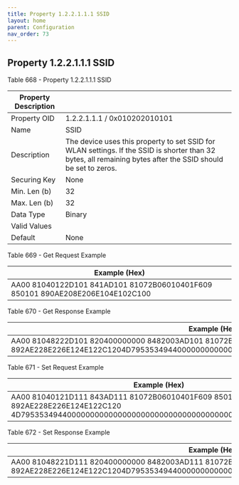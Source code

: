 ```yaml
---
title: Property 1.2.2.1.1.1 SSID
layout: home
parent: Configuration
nav_order: 73
---
```


## Property 1.2.2.1.1.1 SSID

Table 668 - Property 1.2.2.1.1.1 SSID

| Property Description |  |
|----|----|
| Property OID | 1.2.2.1.1.1 / 0x010202010101 |
| Name | SSID |
| Description | The device uses this property to set SSID for WLAN settings. If the SSID is shorter than 32 bytes, all remaining bytes after the SSID should be set to zeros. |
| Securing Key | None |
| Min. Len (b) | 32 |
| Max. Len (b) | 32 |
| Data Type | Binary |
| Valid Values |  |
| Default | None |

Table 669 - Get Request Example

| Example (Hex) |
|----|
| AA00 81040122D101 841AD101 81072B06010401F609 850101 890AE208E206E104E102C100 |

Table 670 - Get Response Example

| Example (Hex) |
|----|
| AA00 81048222D101 820400000000 8482003AD101 81072B06010401F609 850101 892AE228E226E124E122C1204D79535349440000000000000000000000000000000000000000000000000000 |

Table 671 - Set Request Example

| Example (Hex) |
|----|
| AA00 81040121D111 843AD111 81072B06010401F609 850101 892AE228E226E124E122C120 4D79535349440000000000000000000000000000000000000000000000000000 |

Table 672 - Set Response Example

| Example (Hex) |
|----|
| AA00 81048221D111 820400000000 8482003AD111 81072B06010401F609 850101 892AE228E226E124E122C1204D79535349440000000000000000000000000000000000000000000000000000 |

##